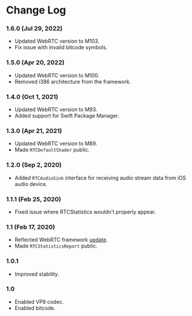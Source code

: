 # Change Log

### 1.6.0 (Jul 29, 2022)
* Updated WebRTC version to M103.  
* Fix issue with invalid bitcode symbols. 

### 1.5.0 (Apr 20, 2022)
* Updated WebRTC version to M100.
* Removed i386 architecture from the framework.  

### 1.4.0 (Oct 1, 2021)
* Updated WebRTC version to M93.
* Added support for Swift Package Manager.

### 1.3.0 (Apr 21, 2021)
* Updated WebRTC version to M89.
* Made `RTCDefaultShader` public.

### 1.2.0 (Sep 2, 2020)
* Added `RTCAudioSink` interface for receiving audio stream data from iOS audio device. 

### 1.1.1 (Feb 25, 2020)
* Fixed issue where RTCStatistics wouldn't properly appear.

### 1.1 (Feb 17, 2020)
* Reflected WebRTC framework [update](https://groups.google.com/forum/#!msg/discuss-webrtc/Ozvbd0p7Q1Y/M4WN2cRKCwAJ).
* Made `RTCStatisticsReport` public.

### 1.0.1
* Improved stability.

### 1.0
* Enabled VP9 codec.
* Enabled bitcode. 
